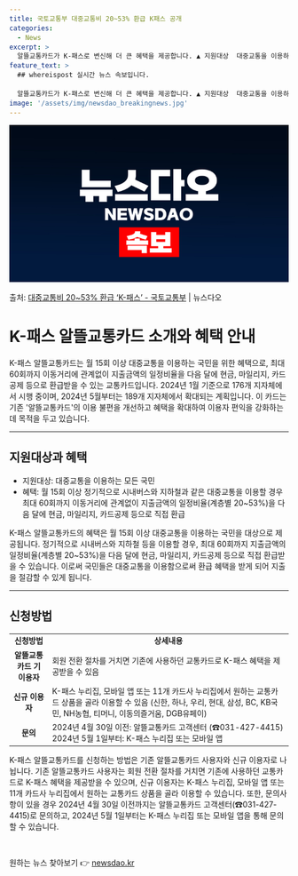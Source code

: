 ```yaml
---
title: 국토교통부 대중교통비 20~53% 환급 K패스 공개
categories:
  - News
excerpt: >
  알뜰교통카드가 K-패스로 변신해 더 큰 혜택을 제공합니다. ▲ 지원대상  대중교통을 이용하는 모든 국민   …
feature_text: >
  ## whereispost 실시간 뉴스 속보입니다.

  알뜰교통카드가 K-패스로 변신해 더 큰 혜택을 제공합니다. ▲ 지원대상  대중교통을 이용하는 모든 국민   …
image: '/assets/img/newsdao_breakingnews.jpg'
---
```


![뉴스다오 속보](/assets/img/newsdao_breakingnews.jpg)

<p>출처: <a href="https://newsdao.kr/3693" rel="dofollow">대중교통비 20~53% 환급 ‘K-패스’  - 국토교통부</a> | 뉴스다오</p>

<h1>K-패스 알뜰교통카드 소개와 혜택 안내</h1>

<p data-ke-size="size16">K-패스 알뜰교통카드는 월 15회 이상 대중교통을 이용하는 국민을 위한 혜택으로, 최대 60회까지 이동거리에 관계없이 지출금액의 일정비율을 다음 달에 현금, 마일리지, 카드공제 등으로 환급받을 수 있는 교통카드입니다. 2024년 1월 기준으로 176개 지자체에서 시행 중이며, 2024년 5월부터는 189개 지자체에서 확대되는 계획입니다. 이 카드는 기존 '알뜰교통카드'의 이용 불편을 개선하고 혜택을 확대하여 이용자 편익을 강화하는데 목적을 두고 있습니다.</p>

<hr>

<h2>지원대상과 혜택</h2>

<ul>
    <li>지원대상: 대중교통을 이용하는 모든 국민</li>
    <li>혜택: 월 15회 이상 정기적으로 시내버스와 지하철과 같은 대중교통을 이용할 경우 최대 60회까지 이동거리에 관계없이 지출금액의 일정비율(계층별 20~53%)을 다음 달에 현금, 마일리지, 카드공제 등으로 직접 환급</li>
</ul>

<p data-ke-size="size16">K-패스 알뜰교통카드의 혜택은 월 15회 이상 대중교통을 이용하는 국민을 대상으로 제공됩니다. 정기적으로 시내버스와 지하철 등을 이용할 경우, 최대 60회까지 지출금액의 일정비율(계층별 20~53%)을 다음 달에 현금, 마일리지, 카드공제 등으로 직접 환급받을 수 있습니다. 이로써 국민들은 대중교통을 이용함으로써 환급 혜택을 받게 되어 지출을 절감할 수 있게 됩니다.</p>

<hr>

<h2>신청방법</h2>

<table>
    <tr>
        <td style="text-align: center; height: 17px;"><b>신청방법</b></td>
        <td style="text-align: center; height: 17px;"><b>상세내용</b></td>
    </tr>
    <tr>
        <td style="text-align: center; height: 17px;"><b>알뜰교통카드 기 이용자</b></td>
        <td>회원 전환 절차를 거치면 기존에 사용하던 교통카드로 K-패스 혜택을 제공받을 수 있음</td>
    </tr>
    <tr>
        <td style="text-align: center; height: 17px;"><b>신규 이용자</b></td>
        <td>K-패스 누리집, 모바일 앱 또는 11개 카드사 누리집에서 원하는 교통카드 상품을 골라 이용할 수 있음 (신한, 하나, 우리, 현대, 삼성, BC, KB국민, NH농협, 티머니, 이동의즐거움, DGB유페이)</td>
    </tr>
    <tr>
        <td style="text-align: center; height: 17px;"><b>문의</b></td>
        <td>2024년 4월 30일 이전: 알뜰교통카드 고객센터 (☎031-427-4415)<br>2024년 5월 1일부터: K-패스 누리집 또는 모바일 앱</td>
    </tr>
</table>

<p data-ke-size="size16">K-패스 알뜰교통카드를 신청하는 방법은 기존 알뜰교통카드 사용자와 신규 이용자로 나뉩니다. 기존 알뜰교통카드 사용자는 회원 전환 절차를 거치면 기존에 사용하던 교통카드로 K-패스 혜택을 제공받을 수 있으며, 신규 이용자는 K-패스 누리집, 모바일 앱 또는 11개 카드사 누리집에서 원하는 교통카드 상품을 골라 이용할 수 있습니다. 또한, 문의사항이 있을 경우 2024년 4월 30일 이전까지는 알뜰교통카드 고객센터(☎031-427-4415)로 문의하고, 2024년 5월 1일부터는 K-패스 누리집 또는 모바일 앱을 통해 문의할 수 있습니다.</p>

<p data-ke-size="size16">&nbsp;</p> 

원하는 뉴스 찾아보기 👉 <a href="https://newsdao.kr" rel="dofollow">newsdao.kr</a>


